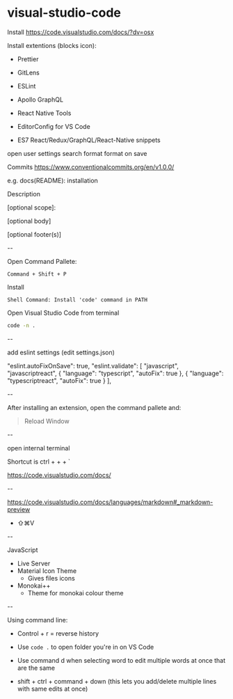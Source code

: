# visual-studio-code

Install
https://code.visualstudio.com/docs/?dv=osx

Install extentions (blocks icon):

- Prettier
- GitLens
- ESLint
- Apollo GraphQL
- React Native Tools
- EditorConfig for VS Code

- ES7 React/Redux/GraphQL/React-Native snippets

open user settings
search format
format on save

Commits
https://www.conventionalcommits.org/en/v1.0.0/

e.g.
docs(README): installation

Description

<type>[optional scope]: <description>

[optional body]

[optional footer(s)]

--

Open Command Pallete:

`Command + Shift + P`

Install

`Shell Command: Install 'code' command in PATH`

Open Visual Studio Code from terminal

```sh
code -n .
```

--

add eslint settings (edit settings.json)

"eslint.autoFixOnSave": true,
"eslint.validate": [
"javascript",
"javascriptreact",
{
"language": "typescript",
"autoFix": true
},
{
"language": "typescriptreact",
"autoFix": true
}
],

--

After installing an extension, open the command pallete and:

> Reload Window

--

open internal terminal

Shortcut is ctrl + + + `

https://code.visualstudio.com/docs/

--

https://code.visualstudio.com/docs/languages/markdown#_markdown-preview

- ⇧⌘V

--

JavaScript

- Live Server
- Material Icon Theme
  - Gives files icons
- Monokai++
  - Theme for monokai colour theme

--

Using command line:

- Control + r = reverse history

* Use `code .` to open folder you're in on VS Code

- Use command d when selecting word to edit multiple words at once that are the same

- shift + ctrl + command + down (this lets you add/delete multiple lines with same edits at once)
